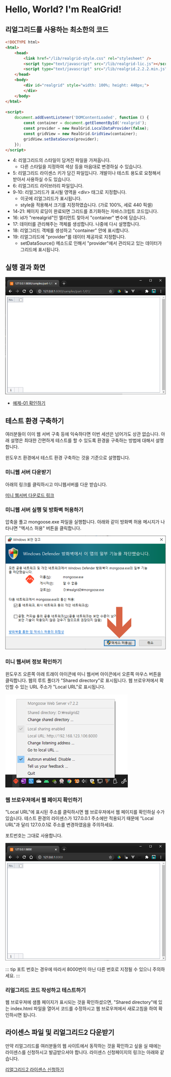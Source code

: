# Hello, World? I'm RealGrid!


## 리얼그리드를 사용하는 최소한의 코드

``` html
<!DOCTYPE html>
<html>
	<head>
		<link href="/lib/realgrid-style.css" rel="stylesheet" />
		<script type="text/javascript" src="/lib/realgrid-lic.js"></script>
		<script type="text/javascript" src="/lib/realgrid.2.2.2.min.js"></script>
	</head>
	<body>
		<div id="realgrid" style="width: 100%; height: 440px;">
		</div>
	</body>
</html>

<script>
	document.addEventListener('DOMContentLoaded', function () {
		const container = document.getElementById('realgrid');
		const provider = new RealGrid.LocalDataProvider(false);
		const gridView = new RealGrid.GridView(container);
		gridView.setDataSource(provider);
	});
</script>
```
* 4: 리얼그리드의 스타일이 담겨진 파일을 가져옵니다.
  * 다른 스타일을 지정하여 색상 등을 마음대로 변경하실 수 있습니다.
* 5: 리얼그리드 라이센스 키가 담긴 파일입니다. 개발이나 테스트 용도로 요청해서 받아서 사용하실 수도 있습니다.
* 6: 리얼그리드 라이브러리 파일입니다.
* 9-10: 리얼그리드가 표시될 영역을 &lt;div> 태그로 지정합니다.
  * 이곳에 리얼그리드가 표시됩니다.
  * style을 적용해서 크기를 지정하였습니다. (가로 100%, 세로 440 픽셀)
* 14-21: 페이지 로딩이 완료되면 그리드를 초기화하는 자바스크립트 코드입니다.
* 16: id가 "rerealgrid"인 엘리먼트 찾아서 "container" 변수에 담습니다.
* 17: 데이터를 관리해주는 객체를 생성합니다. 나중에 다시 설명합니다.
* 18: 리얼그리드 객체를 생성하고 "container" 안에 표시합니다.
* 19: 리얼그리드에 "provider"를 데이터 제공자로 지정합니다.
  * setDataSource() 메소드로 인해서 "provider"에서 관리되고 있는 데이터가 그리드에 표시됩니다.


## 실행 결과 화면
![](./pic-1.png)

* [예제-01 확인하기](/samples/realgrid2/part-1/01/)


## 테스트 환경 구축하기

여러분들이 이미 웹 서버 구축 등에 익숙하다면 이번 세션은 넘어가도 상관 없습니다. 아래 설명은 최대한 간편하게 테스트를 할 수 있도록 환경을 구축하는 방법에 대해서 설명합니다.

윈도우즈 환경에서 테스트 환경 구축하는 것을 기준으로 설명합니다.


### 미니웹 서버 다운받기

아래의 링크를 클릭하시고 미니웹서버를 다운 받습니다.

[미니 웹서버 다운로드 링크](/downloads/realgrid2.zip)


### 미니웹 서버 실행 및 방화벽 허용하기

압축을 풀고 mongoose.exe 파일을 실행합니다.
아래와 같이 방화벽 허용 메시지가 나타나면 "엑서스 허용" 버튼을 클릭합니다.

![](./pic-2.png)


### 미니 웹서버 정보 확인하기

윈도우즈 오른쪽 아래 트래이 아이콘에 미니 웹서버 아이콘에서 오른쪽 마우스 버튼을 클릭합니다.
웹의 루트 폴더가 "Shared directory"로 표시됩니다.
웹 브로우져에서 확인할 수 있는 URL 주소가 "Local URL"로 표시됩니다.

![](./pic-3.png)


### 웹 브로우져에서 웹 페이지 확인하기

"Local URL"에 표시된 주소를 클릭하시면 웹 브로우져에서 웹 페이지를 확인하실 수가 있습니다.
테스트 환경의 라이센스가 127.0.0.1 주소에만 적용되기 때문에 "Local URL"과 달리 127.0.0.1로 주소를 변경하였음을 주의하세요.

포트번호는 그대로 사용합니다.

![](./pic-4.png)

::: tip
포트 번호는 경우에 따라서 8000번이 아닌 다른 번호로 지정될 수 있으니 주의하세요.
:::


### 리얼그리드 코드 작성하고 테스트하기

웹 브로우져에 샘플 페이지가 표시되는 것을 확인하셨으면, "Shared directory"에 있는 index.html 파일을 열어서 코드를 수정하시고 웹 브로우져에서 새로고침을 하여 확인하시면 됩니다.


## 라이센스 파일 및 리얼그리드2 다운받기

만약 리얼그리드를 여러분들의 웹 사이트에서 동작하는 것을 확인하고 싶을 실 때에는 라이센스를 신청하시고 발급받으셔야 합니다.
라이센스 신청페이지의 링크는 아래와 같습니다.

[리얼그리드2 라이센스 신청하기](https://service.realgrid.com/start)